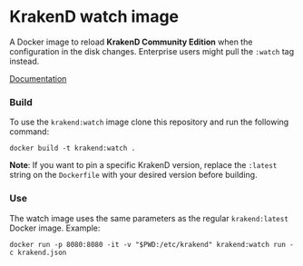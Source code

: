 # KrakenD watch image
A Docker image to reload **KrakenD Community Edition** when the configuration in the disk changes. Enterprise users might pull the `:watch` tag instead.

[Documentation](https://www.krakend.io/docs/developer/hot-reload/)


### Build
To use the `krakend:watch` image clone this repository and run the following command:

```
docker build -t krakend:watch .
```

**Note**: If you want to pin a specific KrakenD version, replace the `:latest` string on the `Dockerfile` with your desired version before building.

### Use
The watch image uses the same parameters as the regular `krakend:latest` Docker image. Example:

```
docker run -p 8080:8080 -it -v "$PWD:/etc/krakend" krakend:watch run -c krakend.json
```